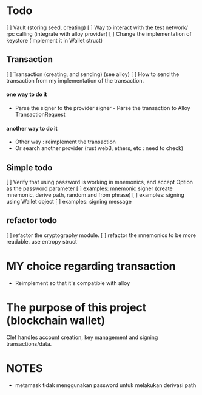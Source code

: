 # Todo

[ ] Vault (storing seed, creating)
[ ] Way to interact with the test network/ rpc calling (integrate with alloy provider)
[ ] Change the implementation of keystore (implement it in Wallet struct)

## Transaction

[ ] Transaction (creating, and sending) (see alloy)
[ ] How to send the transaction from my implementation of the transaction.

#### one way to do it

- Parse the signer to the provider signer - Parse the transaction to Alloy TransactionRequest

#### another way to do it

- Other way : reimplement the transaction
- Or search another provider (rust web3, ethers, etc : need to check)

## Simple todo

[ ] Verify that using password is working in mnemonics, and accept Option as the password parameter
[ ] examples: mnemonic signer (create mnemonic, derive path, random and from phrase)
[ ] examples: signing using Wallet object
[ ] examples: signing message

## refactor todo

[ ] refactor the cryptography module.
[ ] refactor the mnemonics to be more readable. use entropy struct

# MY choice regarding transaction

- Reimplement so that it's compatible with alloy

# The purpose of this project (blockchain wallet)

Clef handles account creation, key management and signing transactions/data.

# NOTES

- metamask tidak menggunakan password untuk melakukan derivasi path
